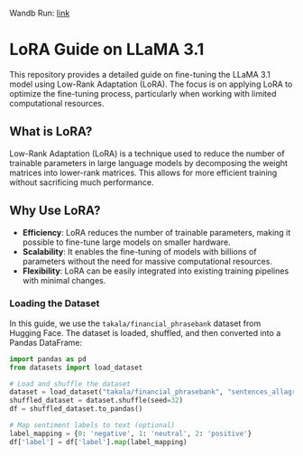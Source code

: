Wandb Run: [link](https://wandb.ai/kajuyerim-bo-azi-i-niversitesi/Fine%20tuning%20LLama3.1%208b%20for%20Sentimental%20Analysis%20on%20Financial%20Domain/runs/3wqscyc9?nw=nwuserkajuyerim)
# LoRA Guide on LLaMA 3.1

This repository provides a detailed guide on fine-tuning the LLaMA 3.1 model using Low-Rank Adaptation (LoRA). The focus is on applying LoRA to optimize the fine-tuning process, particularly when working with limited computational resources.

## What is LoRA?

Low-Rank Adaptation (LoRA) is a technique used to reduce the number of trainable parameters in large language models by decomposing the weight matrices into lower-rank matrices. This allows for more efficient training without sacrificing much performance.


## Why Use LoRA?

- **Efficiency**: LoRA reduces the number of trainable parameters, making it possible to fine-tune large models on smaller hardware.
- **Scalability**: It enables the fine-tuning of models with billions of parameters without the need for massive computational resources.
- **Flexibility**: LoRA can be easily integrated into existing training pipelines with minimal changes.


### Loading the Dataset

In this guide, we use the `takala/financial_phrasebank` dataset from Hugging Face. The dataset is loaded, shuffled, and then converted into a Pandas DataFrame:

```python
import pandas as pd
from datasets import load_dataset

# Load and shuffle the dataset
dataset = load_dataset("takala/financial_phrasebank", "sentences_allagree", split='train')
shuffled_dataset = dataset.shuffle(seed=32)
df = shuffled_dataset.to_pandas()

# Map sentiment labels to text (optional)
label_mapping = {0: 'negative', 1: 'neutral', 2: 'positive'}
df['label'] = df['label'].map(label_mapping)
